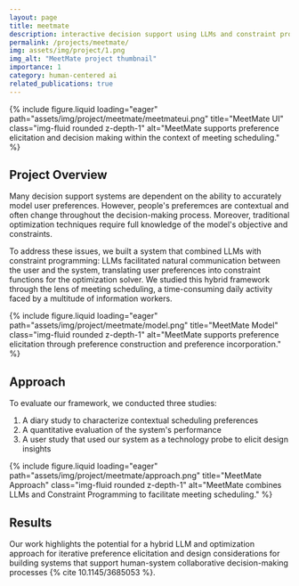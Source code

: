 ```yaml
---
layout: page
title: meetmate
description: interactive decision support using LLMs and constraint programming
permalink: /projects/meetmate/
img: assets/img/project/1.png
img_alt: "MeetMate project thumbnail"
importance: 1
category: human-centered ai
related_publications: true
---
```

<div class="row">
    <div class="col-sm mt-3 mt-md-0">
        {% include figure.liquid loading="eager" path="assets/img/project/meetmate/meetmateui.png" title="MeetMate UI" class="img-fluid rounded z-depth-1" alt="MeetMate supports preference elicitation and decision making within the context of meeting scheduling." %}
    </div>
</div>

## Project Overview
Many decision support systems are dependent on the ability to accurately model user preferences. However, people's preferemces are contextual and often change throughout the decision-making process. Moreover, traditional optimization techniques require full knowledge of the model's objective and constraints. 

To address these issues, we built a system that combined LLMs with constraint programming: LLMs facilitated natural communication between the user and the system, translating user preferences into constraint functions for the optimization solver. We studied this hybrid framework through the lens of meeting scheduling, a time-consuming daily activity faced by a multitude of information workers.

<div class="row">
    <div class="col-sm mt-3 mt-md-0">
        {% include figure.liquid loading="eager" path="assets/img/project/meetmate/model.png" title="MeetMate Model" class="img-fluid rounded z-depth-1" alt="MeetMate supports preference elicitation through preference construction and preference incorporation." %}
    </div>
</div>

## Approach
 To evaluate our framework, we conducted three studies: 

1. A diary study to characterize contextual scheduling preferences
2. A quantitative evaluation of the system's performance
3. A user study that used our system as a technology probe to elicit design insights

<div class="row">
    <div class="col-sm mt-3 mt-md-0">
        {% include figure.liquid loading="eager" path="assets/img/project/meetmate/approach.png" title="MeetMate Approach" class="img-fluid rounded z-depth-1" alt="MeetMate combines LLMs and Constraint Programming to facilitate meeting scheduling." %}
    </div>
</div>

## Results
Our work highlights the potential for a hybrid LLM and optimization approach for iterative preference elicitation and design considerations for building systems that support human-system collaborative decision-making processes {% cite 10.1145/3685053 %}.


